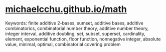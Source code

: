 # [michaelcchu.github.io/math](https://michaelcchu.github.io/math/)

Keywords: 
finite additive 2-bases, 
sumset, 
additive bases, 
additive combinatorics, 
combinatorial number theory, 
additive number theory, 
integer interval, 
additive doubling, 
set, 
subset, 
superset,
cardinality, 
element, 
exponential function, 
floor function,
nonnegative integer,
absolute value,
minimal,
optimal,
combinatorial covering problem
